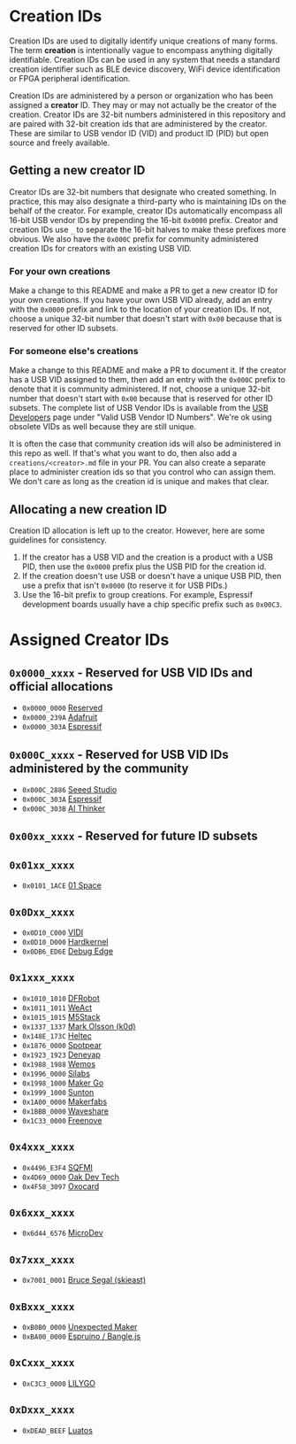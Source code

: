 # Creation IDs
Creation IDs are used to digitally identify unique creations of many forms. The term **creation** is intentionally vague to encompass anything digitally identifiable. Creation IDs can be used in any system that needs a standard creation identifier such as BLE device discovery, WiFi device identification or FPGA peripheral identification.

Creation IDs are administered by a person or organization who has been assigned a **creator** ID. They may or may not actually be the creator of the creation. Creator IDs are 32-bit numbers administered in this repository and are paired with 32-bit creation ids that are administered by the creator. These are similar to USB vendor ID (VID) and product ID (PID) but open source and freely available. 

## Getting a new creator ID
Creator IDs are 32-bit numbers that designate who created something. In practice, this may also designate a third-party who is maintaining IDs on the behalf of the creator. For example, creator IDs automatically encompass all 16-bit USB vendor IDs by prepending the 16-bit `0x0000` prefix. Creator and creation IDs use `_` to separate the 16-bit halves to make these prefixes more obvious. We also have the `0x000C` prefix for community administered creation IDs for creators with an existing USB VID.

### For your own creations
Make a change to this README and make a PR to get a new creator ID for your own creations. If you have your own USB VID already, add an entry with the `0x0000` prefix and link to the location of your creation IDs. If not, choose a unique 32-bit number that doesn't start with `0x00` because that is reserved for other ID subsets.

### For someone else's creations
Make a change to this README and make a PR to document it. If the creator has a USB VID assigned to them, then add an entry with the `0x000C` prefix to denote that it is community administered. If not, choose a unique 32-bit number that doesn't start with `0x00` because that is reserved for other ID subsets. The complete list of USB Vendor IDs is available from the [USB Developers](https://usb.org/developers) page under "Valid USB Vendor ID Numbers". We're ok using obsolete VIDs as well because they are still unique.

It is often the case that community creation ids will also be administered in this repo as well. If that's what you want to do, then also add a `creations/<creator>.md` file in your PR. You can also create a separate place to administer creation ids so that you control who can assign them. We don't care as long as the creation id is unique and makes that clear.

## Allocating a new creation ID
Creation ID allocation is left up to the creator. However, here are some guidelines for consistency.

1. If the creator has a USB VID and the creation is a product with a USB PID, then use the `0x0000` prefix plus the USB PID for the creation id.
2. If the creation doesn't use USB or doesn't have a unique USB PID, then use a prefix that isn't `0x0000` (to reserve it for USB PIDs.)
3. Use the 16-bit prefix to group creations. For example, Espressif development boards usually have a chip specific prefix such as `0x00C3`.

# Assigned Creator IDs

## `0x0000_xxxx` - Reserved for USB VID IDs and official allocations

* `0x0000_0000` [Reserved](https://github.com/creationid/creators)
* `0x0000_239A` [Adafruit](https://github.com/adafruit/adafruit-creations)
* `0x0000_303A` [Espressif](https://github.com/espressif/usb-pids)

## `0x000C_xxxx` - Reserved for USB VID IDs administered by the community

* `0x000C_2886` [Seeed Studio](./creations/seeed-studio.md)
* `0x000C_303A` [Espressif](./creations/espressif.md)
* `0x000C_303B` [AI Thinker](./creations/ai-thinker.md)

## `0x00xx_xxxx` - Reserved for future ID subsets

## `0x01xx_xxxx`
* `0x0101_1ACE` [01 Space](./creations/01space.md)

## `0x0Dxx_xxxx`
* `0x0D10_C000` [VIDI](./creations/vidi.md)
* `0x0D10_D000` [Hardkernel](./creations/hardkernel.md)
* `0x0DB6_ED6E` [Debug Edge](https://debug-edge.io)

## `0x1xxx_xxxx`
* `0x1010_1010` [DFRobot](./creations/dfrobot.md)
* `0x1011_1011` [WeAct](./creations/weact.md)
* `0x1015_1015` [M5Stack](./creations/m5stack.md)
* `0x1337_1337` [Mark Olsson (k0d)](https://github.com/k0d)
* `0x148E_173C` [Heltec](./creations/heltec.md)
* `0x1876_0000` [Spotpear](./creations/spotpear.md)
* `0x1923_1923` [Deneyap](./creations/deneyap.md)
* `0x1988_1988` [Wemos](./creations/wemos.md)
* `0x1996_0000` [Silabs](./creations/silabs.md)
* `0x1998_1000` [Maker Go](./creations/makergo.md)
* `0x1999_1000` [Sunton](./creations/sunton.md)
* `0x1A00_0000` [Makerfabs](./creations/makerfabs.md)
* `0x1BBB_0000` [Waveshare](./creations/waveshare.md)
* `0x1C33_0000` [Freenove](./creations/freenove.md)

## `0x4xxx_xxxx`

* `0x4496_E3F4` [SQFMI](./creations/sqfmi.md)
* `0x4D69_0000` [Oak Dev Tech](creations/oakdevtech.md)
* `0x4F58_3097` [Oxocard](creations/oxocard.md)

## `0x6xxx_xxxx`
* `0x6d44_6576` [MicroDev](https://github.com/microdev1)

## `0x7xxx_xxxx`
* `0x7001_0001` [Bruce Segal (skieast)](https://github.com/skieast)

## `0xBxxx_xxxx`
* `0xB0B0_0000` [Unexpected Maker](https://github.com/unexpectedmaker)
* `0xBA00_0000` [Espruino / Bangle.js](./creations/espruino.md)

## `0xCxxx_xxxx`
* `0xC3C3_0000` [LILYGO](./creations/lilygo.md)

## `0xDxxx_xxxx`
* `0xDEAD_BEEF` [Luatos](./creations/luatos.md)
